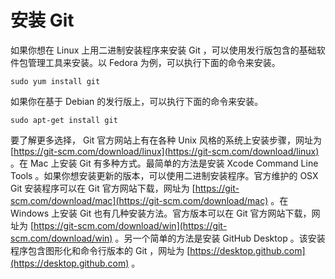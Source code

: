 # 安装 Git

如果你想在 Linux 上用二进制安装程序来安装 Git ，可以使用发行版包含的基础软件包管理工具来安装。以 Fedora 为例，可以执行下面的命令来安装。

```shell
sudo yum install git
```

如果你在基于 Debian 的发行版上，可以执行下面的命令来安装。

```shell
sudo apt-get install git
```

要了解更多选择， Git 官方网站上有在各种 Unix 风格的系统上安装步骤，网址为 [https://git-scm.com/download/linux](https://git-scm.com/download/linux) 。在 Mac 上安装 Git 有多种方式。最简单的方法是安装 Xcode Command Line Tools 。如果你想安装更新的版本，可以使用二进制安装程序。官方维护的 OSX Git 安装程序可以在 Git 官方网站下载，网址为 [https://git-scm.com/download/mac](https://git-scm.com/download/mac) 。在 Windows 上安装 Git 也有几种安装方法。官方版本可以在 Git 官方网站下载，网址为 [https://git-scm.com/download/win](https://git-scm.com/download/win) 。另一个简单的方法是安装 GitHub Desktop 。该安装程序包含图形化和命令行版本的 Git ，网址为 [https://desktop.github.com](https://desktop.github.com) 。

